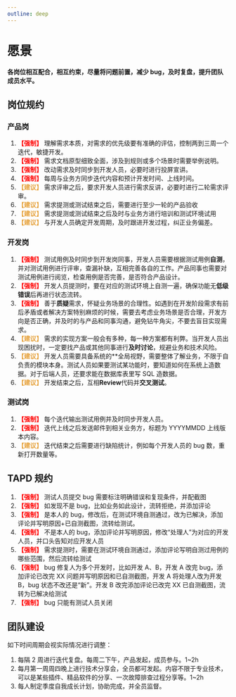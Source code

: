```yaml
---
outline: deep
---
```


# 愿景

**各岗位相互配合，相互约束，尽量将问题前置，减少 bug，及时复盘，提升团队成员水平。**

## 岗位规约

### 产品岗

1. **<font color="#ff0000">【强制】</font>** 理解需求本质，对需求的优先级要有准确的评估，控制两到三周一个迭代，敏捷开发。
2. **<font color="#ff0000">【强制】</font>** 需求文档原型细致全面，涉及到规则或多个场景时需要举例说明。
3. **<font color="#ff0000">【强制】</font>** 改动需求及时同步到开发人员，必要时进行投屏宣讲。
4. **<font color="#ff0000">【强制】</font>** 每周与业务方同步迭代内容和预计开发时间、上线时间。
5. **<font color="#E6A23C">【建议】</font>** 需求评审之后，要求开发人员进行需求反讲，必要时进行二轮需求评审。
6. **<font color="#E6A23C">【建议】</font>** 需求提测或测试结束之后，需要进行至少一轮的产品验收
7. **<font color="#E6A23C">【建议】</font>** 需求提测或测试结束之后及时与业务方进行培训和测试环境试用
8. **<font color="#E6A23C">【建议】</font>** 与开发人员确定开发周期，及时跟进开发过程，纠正业务偏差。

### 开发岗

1. **<font color="#ff0000">【强制】</font>** 测试用例及时同步到开发岗同事，开发人员需要根据测试用例**自测**，并对测试用例进行评审，查漏补缺，互相完善各自的工作。产品同事也需要对测试用例进行阅览，检查用例是否完善，是否符合产品设计。
2. **<font color="#ff0000">【强制】</font>** 开发人员提测时，要在对应的测试环境上自测一遍，确保功能无**低级错误**后再进行状态流转。
3. **<font color="#ff0000">【强制】</font>** 善于**质疑**需求，怀疑业务场景的合理性。如遇到在开发阶段需求有前后矛盾或者解决方案特别麻烦的时候，需要去考虑业务场景是否合理，开发方向是否正确，并及时的与产品和同事沟通，避免钻牛角尖，不要去盲目实现需求。
4. **<font color="#E6A23C">【建议】</font>** 需求的实现方案一般会有多种，每一种方案都有利弊。当开发人员出现困扰时，一定要找产品或其他同事进行**及时讨论**，规避业务和技术风险。
5. **<font color="#E6A23C">【建议】</font>** 开发人员需要具备系统的\*\*全局视野，需要整体了解业务，不限于自负责的模块本身。测试人员如果要测试某功能时，要知道如何在系统上造数据。对于后端人员，还要求能在数据库表里写 SQL 造数据。
6. **<font color="#E6A23C">【建议】</font>** 开发结束之后，互相**Review**代码并**交叉测试**。

### 测试岗

1. **<font color="#ff0000">【强制】</font>** 每个迭代输出测试用例并及时同步开发人员。
2. **<font color="#ff0000">【强制】</font>** 迭代上线之后发送邮件到相关业务方，标题为 YYYYMMDD 上线版本内容。
3. **<font color="#E6A23C">【建议】</font>** 迭代结束之后需要进行缺陷统计，例如每个开发人员的 bug 数，重新打开数量等。

## TAPD 规约

1. **<font color="#ff0000">【强制】</font>** 测试人员提交 bug 需要标注明确错误和复现条件，并配截图
2. **<font color="#ff0000">【强制】</font>** 如发现不是 bug，比如业务如此设计，流转拒绝，并添加评论
3. **<font color="#ff0000">【强制】</font>** 是本人的 bug，修改后，在测试环境自测通过，改为已解决，添加评论并写明原因+已自测截图，流转给测试。
4. **<font color="#ff0000">【强制】</font>** 不是本人的 bug，添加评论并写明原因，修改“处理人”为对应的开发人员，并口头告知对应开发人员
5. **<font color="#ff0000">【强制】</font>** 需求提测时，需要在测试环境自测通过，添加评论写明自测过用例的哪些范围，然后流转给测试
6. **<font color="#ff0000">【强制】</font>** bug 修复人为多个开发时，比如开发 A、B，开发 A 改完 bug，添加评论已改完 XX 问题并写明原因和已自测截图，开发 A 将处理人改为开发 B，bug 状态不改还是“新”。开发 B 改完添加评论已改完 XX 已自测截图，流转为已解决给测试
7. **<font color="#ff0000">【强制】</font>** bug 只能有测试人员关闭

## 团队建设

如下时间周期会视实际情况进行调整：

1. 每隔 2 周进行迭代复盘。每周二下午，产品发起，成员参与。1~2h
2. 每月第一周周四晚上进行技术分享会，全员都可发起。内容不限于专业技术，可以是某些插件、精品软件的分享、一次故障排查过程分享等。1~2h
3. 每人制定季度自我成长计划，协助完成，并全员监督。
